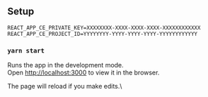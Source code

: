 
## Setup


```
REACT_APP_CE_PRIVATE_KEY=XXXXXXXX-XXXX-XXXX-XXXX-XXXXXXXXXXXX
REACT_APP_CE_PROJECT_ID=YYYYYYYY-YYYY-YYYY-YYYY-YYYYYYYYYYYY
```

### `yarn start`

Runs the app in the development mode.\
Open [http://localhost:3000](http://localhost:3000) to view it in the browser.

The page will reload if you make edits.\

